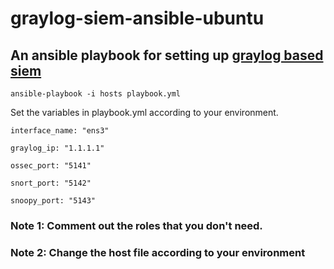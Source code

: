 # graylog-siem-ansible-ubuntu

## An ansible playbook for setting up [graylog based siem](http://#)

    ansible-playbook -i hosts playbook.yml

Set the variables in playbook.yml according to your environment.
    
    interface_name: "ens3"
    
    graylog_ip: "1.1.1.1"
    
    ossec_port: "5141"
    
    snort_port: "5142"
    
    snoopy_port: "5143"

###  Note 1: Comment out the roles that you don't need.
###  Note 2: Change the host file according to your environment
 
